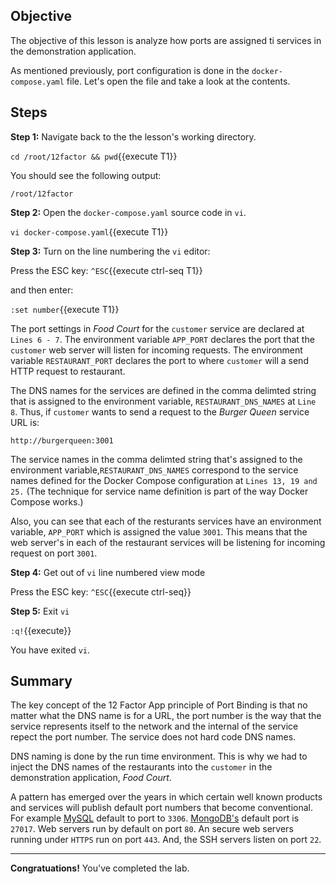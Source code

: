 ## Objective
The objective of this lesson is analyze how ports are assigned ti services in the demonstration application.

As mentioned previously, port configuration is done in the `docker-compose.yaml` file. Let's open the file and take a look at the contents.

## Steps

**Step 1:** Navigate back to the the lesson's working directory.

`cd /root/12factor && pwd`{{execute T1}}

You should see the following output:

`/root/12factor`

**Step 2:** Open the `docker-compose.yaml` source code in `vi`.

`vi docker-compose.yaml`{{execute T1}}

**Step 3:** Turn on the line numbering the `vi` editor:

Press the ESC key: `^ESC`{{execute ctrl-seq T1}}

and then enter:

`:set number`{{execute T1}}

The port settings in *Food Court* for the `customer` service are declared at `Lines 6 - 7`. The environment variable `APP_PORT` declares the port that the `customer` web server will listen for incoming requests. The environment variable `RESTAURANT_PORT` declares the port to where `customer` will a send HTTP request to restaurant.

The DNS names for the services are defined in the comma delimted string that is assigned to the environment variable, `RESTAURANT_DNS_NAMES` at `Line 8`. Thus, if `customer` wants to send a request to the *Burger Queen* service URL is:

`http://burgerqueen:3001`

The service names in the comma delimted string that's assigned to the environment variable,`RESTAURANT_DNS_NAMES` correspond to the service names defined for the Docker Compose configuration at `Lines 13, 19 and 25.` (The technique for service name definition is part of the way Docker Compose works.)

Also, you can see that each of the resturants services have an environment variable, `APP_PORT` which is assigned the value `3001`. This means that the web server's in each of the restaurant services will be listening for incoming request on port `3001`.


**Step 4:** Get out of `vi` line numbered view mode

Press the ESC key: `^ESC`{{execute ctrl-seq}}

**Step 5:** Exit `vi`

`:q!`{{execute}}

You have exited `vi`.

## Summary

The key concept of the 12 Factor App principle of Port Binding is that no matter what the DNS name is for a URL, the port number is the way that the service represents itself to the network and the internal of the service repect the port number. The service does not hard code DNS names.

DNS naming is done by the run time environment. This is why we had to inject the DNS names of the restaurants into the `customer` in the demonstration application, *Food Court*.

A pattern has emerged over the years in which certain well known products and services will publish default port numbers that become conventional. For example [MySQL](https://dev.mysql.com/) default to port to `3306`. [MongoDB's](https://docs.mongodb.com/manual/reference/default-mongodb-port/) default port is `27017`. Web servers run by default on port `80`. An secure web servers running under `HTTPS` run on port `443`. And, the SSH servers listen on port `22`.

---

**Congratuations!** You've completed the lab.